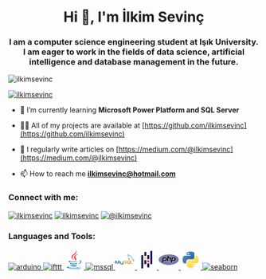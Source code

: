 
<h1 align="center">Hi 🌸, I'm İlkim Sevinç</h1>
<h3 align="center">I am a computer science engineering student at Işık University. I am eager to work in the fields of data science, artificial intelligence and database management in the future.</h3>

<p align="left"> <img src="https://komarev.com/ghpvc/?username=ilkimsevinc&label=Profile%20views&color=0e75b6&style=flat" alt="ilkimsevinc" /> </p>

<p align="left"> <a href="https://github.com/ryo-ma/github-profile-trophy"><img src="https://github-profile-trophy.vercel.app/?username=ilkimsevinc" alt="ilkimsevinc" /></a> </p>

- 🌱 I’m currently learning **Microsoft Power Platform and SQL Server**

- 👨‍💻 All of my projects are available at [https://github.com/ilkimsevinc](https://github.com/ilkimsevinc)

- 📝 I regularly write articles on [https://medium.com/@ilkimsevinc](https://medium.com/@ilkimsevinc)

- 📫 How to reach me **ilkimsevinc@hotmail.com**

<h3 align="left">Connect with me:</h3>
<p align="left">
<a href="https://linkedin.com/in/ilkimsevinc" target="blank"><img align="center" src="https://raw.githubusercontent.com/rahuldkjain/github-profile-readme-generator/master/src/images/icons/Social/linked-in-alt.svg" alt="ilkimsevinc" height="30" width="40" /></a>
<a href="https://kaggle.com/ilkimsevinc" target="blank"><img align="center" src="https://raw.githubusercontent.com/rahuldkjain/github-profile-readme-generator/master/src/images/icons/Social/kaggle.svg" alt="ilkimsevinc" height="30" width="40" /></a>
<a href="https://medium.com/@ilkimsevinc" target="blank"><img align="center" src="https://raw.githubusercontent.com/rahuldkjain/github-profile-readme-generator/master/src/images/icons/Social/medium.svg" alt="@ilkimsevinc" height="30" width="40" /></a>
</p>

<h3 align="left">Languages and Tools:</h3>
<p align="left"> <a href="https://www.arduino.cc/" target="_blank" rel="noreferrer"> <img src="https://cdn.worldvectorlogo.com/logos/arduino-1.svg" alt="arduino" width="40" height="40"/> </a> <a href="https://ifttt.com/" target="_blank" rel="noreferrer"> <img src="https://www.vectorlogo.zone/logos/ifttt/ifttt-ar21.svg" alt="ifttt" width="40" height="40"/> </a> <a href="https://www.java.com" target="_blank" rel="noreferrer"> <img src="https://raw.githubusercontent.com/devicons/devicon/master/icons/java/java-original.svg" alt="java" width="40" height="40"/> </a> <a href="https://www.microsoft.com/en-us/sql-server" target="_blank" rel="noreferrer"> <img src="https://www.svgrepo.com/show/303229/microsoft-sql-server-logo.svg" alt="mssql" width="40" height="40"/> </a> <a href="https://www.mysql.com/" target="_blank" rel="noreferrer"> <img src="https://raw.githubusercontent.com/devicons/devicon/master/icons/mysql/mysql-original-wordmark.svg" alt="mysql" width="40" height="40"/> </a> <a href="https://pandas.pydata.org/" target="_blank" rel="noreferrer"> <img src="https://raw.githubusercontent.com/devicons/devicon/2ae2a900d2f041da66e950e4d48052658d850630/icons/pandas/pandas-original.svg" alt="pandas" width="40" height="40"/> </a> <a href="https://www.php.net" target="_blank" rel="noreferrer"> <img src="https://raw.githubusercontent.com/devicons/devicon/master/icons/php/php-original.svg" alt="php" width="40" height="40"/> </a> <a href="https://www.python.org" target="_blank" rel="noreferrer"> <img src="https://raw.githubusercontent.com/devicons/devicon/master/icons/python/python-original.svg" alt="python" width="40" height="40"/> </a> <a href="https://seaborn.pydata.org/" target="_blank" rel="noreferrer"> <img src="https://seaborn.pydata.org/_images/logo-mark-lightbg.svg" alt="seaborn" width="40" height="40"/> </a> </p>
